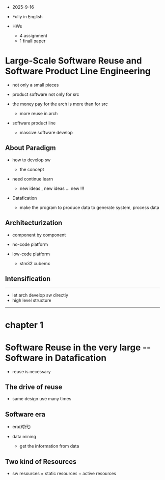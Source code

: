 - 2025-9-16

- Fully in English 

- HWs
    - 4 assignment 
    - 1 finall paper

# Large-Scale Software Reuse and Software Product Line Engineering

- not only a small pieces

- product software not only for src
- the money pay for the arch is more than for src
    - more reuse in arch

- software product line
    - massive software develop

## About Paradigm

- how to develop sw
    - the concept

- need continue learn
    - new ideas , new ideas ... new !!!

- Datafication
    - make the program to produce data to generate system, process data

## Architecturization

- component by component

- no-code platform
- low-code platform 
    - stm32 cubemx

## Intensification


--- 

- let arch develop sw directly
- high level structure

--- 

# chapter 1
# Software Reuse in the very large -- Software in Datafication

- reuse is necessary

## The drive of reuse

- same design use many times

## Software era

- era(时代)

- data mining
    - get the information from data

## Two kind of Resources

- sw resources = static resources + active resources
